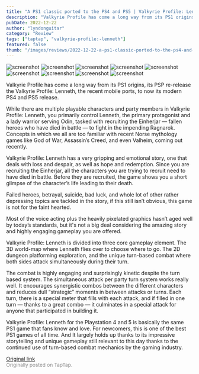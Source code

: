 ```yaml
---
title: "A PS1 classic ported to the PS4 and PS5 | Valkyrie Profile: Lenneth - First Impressions"
description: "Valkyrie Profile has come a long way from its PS1 origins, its PSP re-release the Valkyrie Profile: Lenneth, the recent mobile ports, to now its modern PS4 and PS5 release."
pubDate: 2022-12-22
author: "lyndonguitar"
category: "Review"
tags: ["taptap", "valkyrie-profile:-lenneth"]
featured: false
thumb: "/images/reviews/2022-12-22-a-ps1-classic-ported-to-the-ps4-and-ps5--valkyrie-profile-lenneth---first-impressions-0.avif"
---
```


<div class="gallery">
  <img src="/images/reviews/2022-12-22-a-ps1-classic-ported-to-the-ps4-and-ps5--valkyrie-profile-lenneth---first-impressions-0.avif" alt="screenshot" />
  <img src="/images/reviews/2022-12-22-a-ps1-classic-ported-to-the-ps4-and-ps5--valkyrie-profile-lenneth---first-impressions-1.avif" alt="screenshot" />
  <img src="/images/reviews/2022-12-22-a-ps1-classic-ported-to-the-ps4-and-ps5--valkyrie-profile-lenneth---first-impressions-2.avif" alt="screenshot" />
  <img src="/images/reviews/2022-12-22-a-ps1-classic-ported-to-the-ps4-and-ps5--valkyrie-profile-lenneth---first-impressions-3.avif" alt="screenshot" />
  <img src="/images/reviews/2022-12-22-a-ps1-classic-ported-to-the-ps4-and-ps5--valkyrie-profile-lenneth---first-impressions-4.avif" alt="screenshot" />
  <img src="/images/reviews/2022-12-22-a-ps1-classic-ported-to-the-ps4-and-ps5--valkyrie-profile-lenneth---first-impressions-5.avif" alt="screenshot" />
  <img src="/images/reviews/2022-12-22-a-ps1-classic-ported-to-the-ps4-and-ps5--valkyrie-profile-lenneth---first-impressions-6.avif" alt="screenshot" />
  <img src="/images/reviews/2022-12-22-a-ps1-classic-ported-to-the-ps4-and-ps5--valkyrie-profile-lenneth---first-impressions-7.avif" alt="screenshot" />
  <img src="/images/reviews/2022-12-22-a-ps1-classic-ported-to-the-ps4-and-ps5--valkyrie-profile-lenneth---first-impressions-8.avif" alt="screenshot" />
</div>

Valkyrie Profile has come a long way from its PS1 origins, its PSP re-release the Valkyrie Profile: Lenneth, the recent mobile ports, to now its modern PS4 and PS5 release.

While there are multiple playable characters and party members in Valkyrie Profile: Lenneth, you primarily control Lenneth, the primary protagonist and a lady warrior serving Odin, tasked with recruiting the Einherjar — fallen heroes who have died in battle — to fight in the impending Ragnarok. Concepts in which we all are too familiar with recent Norse mythology games like God of War, Assassin’s Creed, and even Valheim, coming out recently.

Valkyrie Profile: Lenneth has a very gripping and emotional story, one that deals with loss and despair, as well as hope and redemption. Since you are recruiting the Einherjar, all the characters you are trying to recruit need to have died in battle. Before they are recruited, the game shows you a short glimpse of the character’s life leading to their death.

Failed heroes, betrayal, suicide, bad luck, and whole lot of other rather depressing topics are tackled in the story, if this still isn’t obvious, this game is not for the faint hearted.

Most of the voice acting plus the heavily pixelated graphics hasn’t aged well by today’s standards, but it's not a big deal considering the amazing story and highly engaging gameplay you are offered.

Valkyrie Profile: Lenneth is divided into three core gameplay element. The 3D world-map where Lenneth flies over to choose where to go. The 2D dungeon platforming exploration, and the unique turn-based combat where both sides attack simultaneously during their turn.

The combat is highly engaging and surprisingly kinetic despite the turn based system. The simultaneous attack per party turn system works really well. It encourages synergistic combos between the different characters and reduces dull “strategic” moments in between attacks or turns. Each turn, there is a special meter that fills with each attack, and if filled in one turn — thanks to a great combo — it culminates in a special attack for anyone that participated in building it.

Valkyrie Profile: Lenneth for the Playstation 4 and 5 is basically the same PS1 game that fans know and love. For newcomers, this is one of the best PS1 games of all time. And It largely holds up thanks to its impressive storytelling and unique gameplay still relevant to this day thanks to the continued use of turn-based combat mechanics by the gaming industry.

[Original link](https://www.taptap.io/post/3872282)<br><span style="font-size: 0.95em; color: #888;">Originally posted on TapTap.</span>
